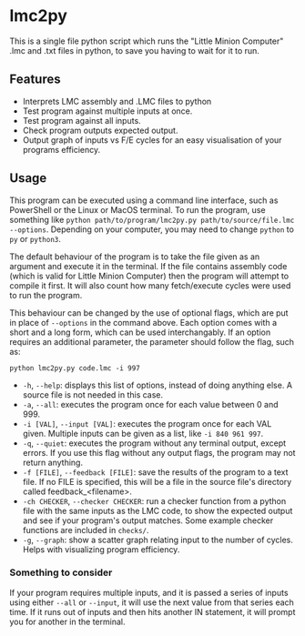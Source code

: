 # lmc2py

This is a single file python script which runs the "Little Minion Computer" .lmc and .txt files in python, to save you having to wait for it to run.

## Features
- Interprets LMC assembly and .LMC files to python
- Test program against multiple inputs at once.
- Test program against all inputs.
- Check program outputs expected output.
- Output graph of inputs vs F/E cycles for an easy visualisation of your programs efficiency.

## Usage

This program can be executed using a command line interface, such as PowerShell or the Linux or MacOS terminal. To run the program, use something like `python path/to/program/lmc2py.py path/to/source/file.lmc --options`.
Depending on your computer, you may need to change `python` to `py` or `python3`.

The default behaviour of the program is to take the file given as an argument and execute it in the terminal. If the file contains assembly code (which is valid for Little Minion Computer) then the program will attempt to compile it first. It will also count how many fetch/execute cycles were used to run the program.

This behaviour can be changed by the use of optional flags, which are put in place of `--options` in the command above. Each option comes with a short and a long form, which can be used interchangably. If an option requires an additional parameter, the parameter should follow the flag, such as:

```python lmc2py.py code.lmc -i 997```

- `-h`, `--help`: displays this list of options, instead of doing anything else. A source file is not needed in this case.
- `-a`, `--all`: executes the program once for each value between 0 and 999.
- `-i [VAL]`, `--input [VAL]`: executes the program once for each VAL given. Multiple inputs can be given as a list, like `-i 840 961 997`.
- `-q`, `--quiet`: executes the program without any terminal output, except errors. If you use this flag without any output flags, the program may not return anything.
- `-f [FILE]`, `--feedback [FILE]`: save the results of the program to a text file. If no FILE is specified, this will be a file in the source file's directory called feedback_\<filename\>.
- `-ch CHECKER`, `--checker CHECKER`: run a checker function from a python file with the same inputs as the LMC code, to show the expected output and see if your program's output matches. Some example checker functions are included in `checks/`.
- `-g`, `--graph`: show a scatter graph relating input to the number of cycles. Helps with visualizing program efficiency.

### Something to consider

If your program requires multiple inputs, and it is passed a series of inputs using either `--all` or `--input`, it will use the next value from that series each time. If it runs out of inputs and then hits another IN statement, it will prompt you for another in the terminal.
